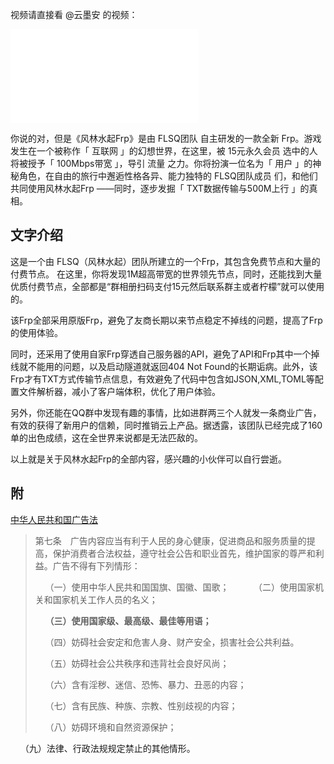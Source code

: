 视频请直接看 @云墨安 的视频：
<iframe src="//player.bilibili.com/player.html?aid=274055120&bvid=BV1Cc411F7pW&cid=1214857081&page=1" scrolling="no" border="0" frameborder="no" framespacing="0" allowfullscreen="true"> </iframe>

你说的对，但是《风林水起Frp》是由 FLSQ团队 自主研发的一款全新 Frp。游戏发生在一个被称作「 互联网 」的幻想世界，在这里，被 15元永久会员 选中的人将被授予「 100Mbps带宽 」，导引 流量 之力。你将扮演一位名为「 用户 」的神秘角色，在自由的旅行中邂逅性格各异、能力独特的 FLSQ团队成员 们，和他们 共同使用风林水起Frp ——同时，逐步发掘「 TXT数据传输与500M上行 」的真相。​

## 文字介绍

这是一个由 FLSQ（风林水起）团队所建立的一个Frp，其包含免费节点和大量的付费节点。
在这里，你将发现1M超高带宽的世界领先节点，同时，还能找到大量优质付费节点，全部都是“群相册扫码支付15元然后联系群主或者柠檬”就可以使用的。

该Frp全部采用原版Frp，避免了友商长期以来节点稳定不掉线的问题，提高了Frp的使用体验。

同时，还采用了使用自家Frp穿透自己服务器的API，避免了API和Frp其中一个掉线就不能用的问题，以及启动隧道就返回404 Not Found的长期诟病。此外，该Frp才有TXT方式传输节点信息，有效避免了代码中包含如JSON,XML,TOML等配置文件解析器，减小了客户端体积，优化了用户体验。

另外，你还能在QQ群中发现有趣的事情，比如进群两三个人就发一条商业广告，有效的获得了新用户的信赖，同时推销云上产品。据透露，该团队已经完成了160单的出色成绩，这在全世界来说都是无法匹敌的。

以上就是关于风林水起Frp的全部内容，感兴趣的小伙伴可以自行尝逝。

## 附

[中华人民共和国广告法](https://www.gov.cn/govweb/fwxx/bw/spypjgj/content_505656.htm)

> 第七条　广告内容应当有利于人民的身心健康，促进商品和服务质量的提高，保护消费者合法权益，遵守社会公告和职业首先，维护国家的尊严和利益。广告不得有下列情形：
> 
>    （一）使用中华人民共和国国旗、国徽、国歌；
>    
>    （二）使用国家机关和国家机关工作人员的名义；
>
>    **（三）使用国家级、最高级、最佳等用语；**
>
>    （四）妨碍社会安定和危害人身、财产安全，损害社会公共利益。
>
>    （五）妨碍社会公共秩序和违背社会良好风尚；
>
>    （六）含有淫秽、迷信、恐怖、暴力、丑恶的内容；
>
>    （七）含有民族、种族、宗教、性别歧视的内容；
>
>    （八）妨碍环境和自然资源保护；

    （九）法律、行政法规规定禁止的其他情形。